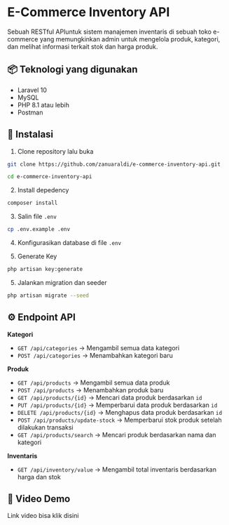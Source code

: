 # E-Commerce Inventory API

Sebuah RESTful APIuntuk sistem manajemen inventaris di sebuah toko e-commerce yang memungkinkan admin untuk mengelola produk, kategori, dan melihat informasi terkait stok dan harga produk.

## 📦 Teknologi yang digunakan

- Laravel 10
- MySQL
- PHP 8.1 atau lebih
- Postman

## 🚀 Instalasi

1. Clone repository lalu buka
```bash
git clone https://github.com/zanuaraldi/e-commerce-inventory-api.git

cd e-commerce-inventory-api
```

2. Install depedency
```bash
composer install
```

3. Salin file `.env`
```bash
cp .env.example .env
```

4. Konfigurasikan database di file `.env`

5. Generate Key
```bash
php artisan key:generate
```

5. Jalankan migration dan seeder
```bash
php artisan migrate --seed
```

## ⚙️ Endpoint API

<b> Kategori </b>

- `GET /api/categories` -> Mengambil semua data kategori
- `POST /api/categories` -> Menambahkan kategori baru

<b>Produk</b>

- `GET /api/products` -> Mengambil semua data produk
- `POST /api/products` -> Menambahkan produk baru
- `GET /api/products/{id}` -> Mencari data produk berdasarkan `id`
- `PUT /api/products/{id}` -> Memperbarui data produk berdasarkan `id`
- `DELETE /api/products/{id}` -> Menghapus data produk berdasarkan `id`
- `POST /api/products/update-stock` -> Memperbarui stok produk setelah dilakukan transaksi
- `GET /api/products/search` -> Mencari produk berdasarkan nama dan kategori

<b> Inventaris </b>

- `GET /api/inventory/value` -> Mengambil total inventaris berdasarkan harga dan stok

## 🎥 Video Demo
Link video bisa klik disini